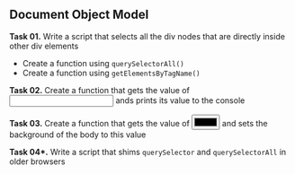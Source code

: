 ## Document Object Model

**Task 01.** Write a script that selects all the div nodes that are directly inside other div elements
 * Create a function using `querySelectorAll()`
 * Create a function using `getElementsByTagName()`

**Task 02.** Create a function that gets the value of <input type="text"> ands prints its value to the console

**Task 03.** Crеate a function that gets the value of <input type="color"> and sets the background of the body to this value

**Task 04\*.** Write a script that shims `querySelector` and `querySelectorAll` in older browsers

